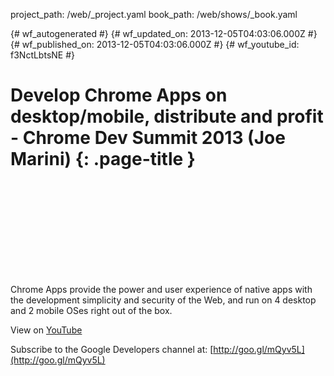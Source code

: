 project_path: /web/_project.yaml
book_path: /web/shows/_book.yaml

{# wf_autogenerated #}
{# wf_updated_on: 2013-12-05T04:03:06.000Z #}
{# wf_published_on: 2013-12-05T04:03:06.000Z #}
{# wf_youtube_id: f3NctLbtsNE #}

# Develop Chrome Apps on desktop/mobile, distribute and profit - Chrome Dev Summit 2013 (Joe Marini) {: .page-title }


<div class="video-wrapper">
  <iframe class="devsite-embedded-youtube-video" data-video-id="f3NctLbtsNE"
          data-autohide="1" data-showinfo="0" frameborder="0" allowfullscreen>
  </iframe>
</div>

Chrome Apps provide the power and user experience of native apps with the development simplicity and security of the Web, and run on 4 desktop and 2 mobile OSes right out of the box.

View on [YouTube](https://youtu.be/f3NctLbtsNE)

Subscribe to the Google Developers channel at: [http://goo.gl/mQyv5L](http://goo.gl/mQyv5L)

